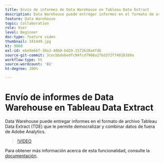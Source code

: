 ```yaml
---
title: Envío de informes de Data Warehouse en Tableau Data Extract
description: Data Warehouse puede entregar informes en el formato de archivo Tableau Data Extract (TDE) que le permite democratizar y combinar datos de fuera de Adobe Analytics.
feature: Data Warehouse
topic: Collaboration
role: User
level: Beginner
doc-type: feature video
thumbnail: 341449.jpg
kt: 9860
exl-id: ebe9e66f-30a3-40b8-bd29-1572620a4fdb
source-git-commit: 3cecbbde6edfc94fcd7968a27bd372f740101b9a
workflow-type: ht
source-wordcount: '81'
ht-degree: 100%

---
```


# Envío de informes de Data Warehouse en Tableau Data Extract

Data Warehouse puede entregar informes en el formato de archivo Tableau Data Extract (TDE) que le permite democratizar y combinar datos de fuera de Adobe Analytics.

>[!VIDEO](https://video.tv.adobe.com/v/341449/?quality=12&learn=on)

Para obtener más información acerca de esta funcionalidad, consulte la [documentación](https://experienceleague.adobe.com/docs/analytics/export/data-warehouse/t-tableau.html?lang=es).
